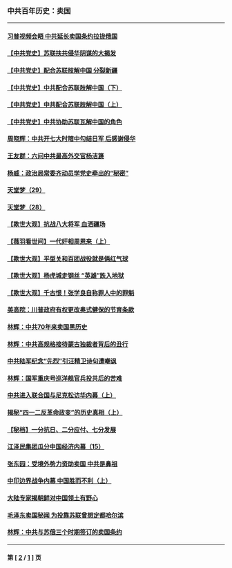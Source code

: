 ### 中共百年历史：卖国
---
#### [习普视频会晤 中共延长卖国条约拉拢俄国](../../pages/nf1176117/n13060971.md?10260430) 
#### [【中共党史】苏联扶共侵华阴谋的大揭发](../../pages/nf1176117/n13056050.md?10260430) 
#### [【中共党史】配合苏联肢解中国 分裂新疆](../../pages/nf1176117/n13040700.md?10260430) 
#### [【中共党史】中共配合苏联肢解中国（下）](../../pages/nf1176117/n13035660.md?10260430) 
#### [【中共党史】中共配合苏联肢解中国（上）](../../pages/nf1176117/n13030262.md?10260430) 
#### [【中共党史】中共协助苏联瓦解中国的角色](../../pages/nf1176117/n13018109.md?10260430) 
#### [周晓辉：中共开七大时暗中勾结日军 后感谢侵华](../../pages/nf1176117/n12921960.md?10260430) 
#### [王友群：六问中共最高外交官杨洁篪](../../pages/nf1176117/n12836495.md?10260430) 
#### [杨威：政治局常委齐动员学党史牵出的“秘密”](../../pages/nf1176117/n12764642.md?10260430) 
#### [天堂梦（29）](../../pages/nf1176117/n12408465.md?10260430) 
#### [天堂梦（28）](../../pages/nf1176117/n12408309.md?10260430) 
#### [【欺世大观】抗战八大将军 血洒疆场](../../pages/nf1176117/n12357044.md?10260430) 
#### [【薇羽看世间】一代奸相周恩来（上）](../../pages/nf1176117/n12401109.md?10260430) 
#### [【欺世大观】平型关和百团战役就是俩红气球](../../pages/nf1176117/n12359157.md?10260430) 
#### [【欺世大观】杨虎城走钢丝 “英雄”跌入地狱](../../pages/nf1176117/n12358840.md?10260430) 
#### [【欺世大观】千古恨！张学良自称罪人中的罪魁](../../pages/nf1176117/n12358629.md?10260430) 
#### [美高院：川普政府有权更改奥式健保的节育条款](../../pages/nf1176117/n12242171.md?10260430) 
#### [林辉：中共70年来卖国黑历史](../../pages/nf1176117/n11552181.md?10260430) 
#### [林辉：中共高规格接待蒙古独裁者背后的丑行](../../pages/nf1176117/n11225005.md?10260430) 
#### [中共陆军纪念“先烈”引汪精卫诗句遭嘲讽](../../pages/nf1176117/n11153345.md?10260430) 
#### [林辉：国军重庆号巡洋舰官兵投共后的苦难](../../pages/nf1176117/n10997801.md?10260430) 
#### [中共进入联合国与尼克松访华内幕（上）](../../pages/nf1176117/n10138788.md?10260430) 
#### [揭秘“四一二反革命政变”的历史真相（上）](../../pages/nf1176117/n9996650.md?10260430) 
#### [【秘档】一分抗日、二分应付、七分发展](../../pages/nf1176117/n9331484.md?10260430) 
#### [江泽民集团瓜分中国经济内幕（15）](../../pages/nf1176117/n9268584.md?10260430) 
#### [张东园：受境外势力资助卖国 中共是鼻祖](../../pages/nf1176117/n9272480.md?10260430) 
#### [中印边界战争内幕 中国胜而不利（上）](../../pages/nf1176117/n9252458.md?10260430) 
#### [大陆专家揭朝鲜对中国领土有野心](../../pages/nf1176117/n9074056.md?10260430) 
#### [毛泽东卖国秘闻 为投靠苏联曾想定都哈尔滨](../../pages/nf1176117/n9058631.md?10260430) 
#### [林辉：中共与苏俄三个时期签订的卖国条约](../../pages/nf1176117/n9036062.md?10260430) 

---
#### 第 [ [2](./2.md?10260430) / [1](./1.md?10260430) ] 页
